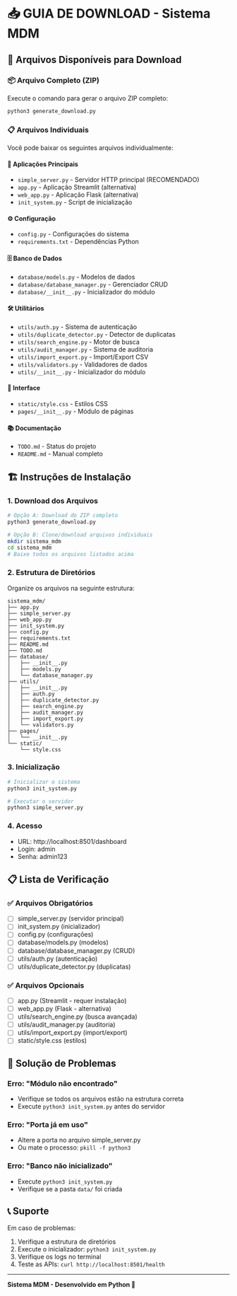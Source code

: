 # 📥 GUIA DE DOWNLOAD - Sistema MDM

## 🎯 Arquivos Disponíveis para Download

### 📦 Arquivo Completo (ZIP)
Execute o comando para gerar o arquivo ZIP completo:
```bash
python3 generate_download.py
```

### 📋 Arquivos Individuais
Você pode baixar os seguintes arquivos individualmente:

#### 🚀 Aplicações Principais
- `simple_server.py` - Servidor HTTP principal (RECOMENDADO)
- `app.py` - Aplicação Streamlit (alternativa)
- `web_app.py` - Aplicação Flask (alternativa)
- `init_system.py` - Script de inicialização

#### ⚙️ Configuração
- `config.py` - Configurações do sistema
- `requirements.txt` - Dependências Python

#### 🗄️ Banco de Dados
- `database/models.py` - Modelos de dados
- `database/database_manager.py` - Gerenciador CRUD
- `database/__init__.py` - Inicializador do módulo

#### 🛠️ Utilitários
- `utils/auth.py` - Sistema de autenticação
- `utils/duplicate_detector.py` - Detector de duplicatas
- `utils/search_engine.py` - Motor de busca
- `utils/audit_manager.py` - Sistema de auditoria
- `utils/import_export.py` - Import/Export CSV
- `utils/validators.py` - Validadores de dados
- `utils/__init__.py` - Inicializador do módulo

#### 🎨 Interface
- `static/style.css` - Estilos CSS
- `pages/__init__.py` - Módulo de páginas

#### 📚 Documentação
- `TODO.md` - Status do projeto
- `README.md` - Manual completo

## 🏗️ Instruções de Instalação

### 1. Download dos Arquivos
```bash
# Opção A: Download do ZIP completo
python3 generate_download.py

# Opção B: Clone/download arquivos individuais
mkdir sistema_mdm
cd sistema_mdm
# Baixe todos os arquivos listados acima
```

### 2. Estrutura de Diretórios
Organize os arquivos na seguinte estrutura:
```
sistema_mdm/
├── app.py
├── simple_server.py
├── web_app.py
├── init_system.py
├── config.py
├── requirements.txt
├── README.md
├── TODO.md
├── database/
│   ├── __init__.py
│   ├── models.py
│   └── database_manager.py
├── utils/
│   ├── __init__.py
│   ├── auth.py
│   ├── duplicate_detector.py
│   ├── search_engine.py
│   ├── audit_manager.py
│   ├── import_export.py
│   └── validators.py
├── pages/
│   └── __init__.py
└── static/
    └── style.css
```

### 3. Inicialização
```bash
# Inicializar o sistema
python3 init_system.py

# Executar o servidor
python3 simple_server.py
```

### 4. Acesso
- URL: http://localhost:8501/dashboard
- Login: admin
- Senha: admin123

## 📋 Lista de Verificação

### ✅ Arquivos Obrigatórios
- [ ] simple_server.py (servidor principal)
- [ ] init_system.py (inicializador)
- [ ] config.py (configurações)
- [ ] database/models.py (modelos)
- [ ] database/database_manager.py (CRUD)
- [ ] utils/auth.py (autenticação)
- [ ] utils/duplicate_detector.py (duplicatas)

### ✅ Arquivos Opcionais
- [ ] app.py (Streamlit - requer instalação)
- [ ] web_app.py (Flask - alternativa)
- [ ] utils/search_engine.py (busca avançada)
- [ ] utils/audit_manager.py (auditoria)
- [ ] utils/import_export.py (import/export)
- [ ] static/style.css (estilos)

## 🚨 Solução de Problemas

### Erro: "Módulo não encontrado"
- Verifique se todos os arquivos estão na estrutura correta
- Execute `python3 init_system.py` antes do servidor

### Erro: "Porta já em uso"
- Altere a porta no arquivo simple_server.py
- Ou mate o processo: `pkill -f python3`

### Erro: "Banco não inicializado"
- Execute `python3 init_system.py`
- Verifique se a pasta `data/` foi criada

## 📞 Suporte

Em caso de problemas:
1. Verifique a estrutura de diretórios
2. Execute o inicializador: `python3 init_system.py`
3. Verifique os logs no terminal
4. Teste as APIs: `curl http://localhost:8501/health`

---
**Sistema MDM - Desenvolvido em Python 🐍**
